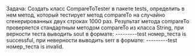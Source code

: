Задача:
Создать класс CompareToTester в пакете tests, определить в нем метод, который тестирует метод compareTo на случайно сгенерированных двух строках 1000 раз. 
Результат метода compareTo проверяется стандартным методом compareTo из класса String, при верности теста выводить sout в формате: ---------test номер_теста is successful, 
при неверности выводить serr в формате: ---------test номер_теста is invalid.

